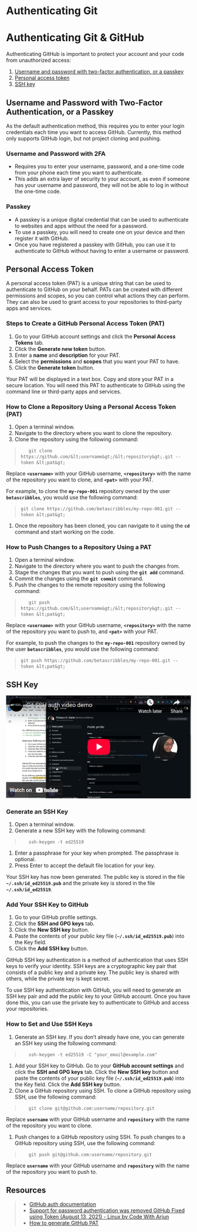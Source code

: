 # Authenticating Git

# Authenticating Git & GitHub

Authenticating GitHub is important to protect your account and your code from unauthorized access:

1.  [Username and password with two-factor authentication, or a passkey](https://intranet.alxswe.com/rltoken/qHY9dkdNWzmTSvjV_9vxBg "Username and password with two-factor authentication, or a passkey")
2.  [Personal access token](https://intranet.alxswe.com/rltoken/xLCypEujmMwsVCax98n5LA "Personal access token")
3.  [SSH key](https://intranet.alxswe.com/rltoken/xS3yF-riPV326ENiST7I-Q "SSH key")

## Username and Password with Two-Factor Authentication, or a Passkey

As the default authentication method, this requires you to enter your login credentials each time you want to access GitHub. Currently, this method only supports GitHub login, but not project cloning and pushing.

### Username and Password with 2FA

-   Requires you to enter your username, password, and a one-time code from your phone each time you want to authenticate.
-   This adds an extra layer of security to your account, as even if someone has your username and password, they will not be able to log in without the one-time code.

### Passkey

-   A passkey is a unique digital credential that can be used to authenticate to websites and apps without the need for a password.
-   To use a passkey, you will need to create one on your device and then register it with GitHub.
-   Once you have registered a passkey with GitHub, you can use it to authenticate to GitHub without having to enter a username or password.

## Personal Access Token

A personal access token (PAT) is a unique string that can be used to authenticate to GitHub on your behalf. PATs can be created with different permissions and scopes, so you can control what actions they can perform. They can also be used to grant access to your repositories to third-party apps and services.

### Steps to Create a GitHub Personal Access Token (PAT)

1.  Go to your GitHub account settings and click the **Personal Access Tokens** tab.
2.  Click the **Generate new token** button.
3.  Enter a **name** and **description** for your PAT.
4.  Select the **permissions** and **scopes** that you want your PAT to have.
5.  Click the **Generate token** button.

Your PAT will be displayed in a text box. Copy and store your PAT in a secure location. You will need this PAT to authenticate to GitHub using the command line or third-party apps and services.

### How to Clone a Repository Using a Personal Access Token (PAT)

1.  Open a terminal window.
2.  Navigate to the directory where you want to clone the repository.
3.  Clone the repository using the following command:

> ```
>    git clone https://github.com/&lt;username&gt;/&lt;repository&gt;.git --token &lt;pat&gt;
> ```

Replace **`<username>`** with your GitHub username, **`<repository>`** with the name of the repository you want to clone, and **`<pat>`** with your PAT.

For example, to clone the **`my-repo-001`** repository owned by the user **`betascribbles`**, you would use the following command:

> ```
> git clone https://github.com/betascribbles/my-repo-001.git --token &lt;pat&gt;
> ```

1.  Once the repository has been cloned, you can navigate to it using the **`cd`** command and start working on the code.

### How to Push Changes to a Repository Using a PAT

1.  Open a terminal window.
2.  Navigate to the directory where you want to push the changes from.
3.  Stage the changes that you want to push using the **`git add`** command.
4.  Commit the changes using the **`git commit`** command.
5.  Push the changes to the remote repository using the following command:

> ```
>    git push https://github.com/&lt;username&gt;/&lt;repository&gt;.git --token &lt;pat&gt;
> ```

Replace **`<username>`** with your GitHub username, **`<repository>`** with the name of the repository you want to push to, and **`<pat>`** with your PAT.

For example, to push the changes to the **`my-repo-001`** repository owned by the user **`betascribbles`**, you would use the following command:

> ```
> git push https://github.com/betascribbles/my-repo-001.git --token &lt;pat&gt;
> ```

## SSH Key

[![](./img/SSH-Key.png)](https://www.youtube.com/watch?v=X8Mp-s6ZQVo)


### Generate an SSH Key

1.  Open a terminal window.
2.  Generate a new SSH key with the following command:

> ```
>    ssh-keygen -t ed25519
> ```

1.  Enter a passphrase for your key when prompted. The passphrase is optional.
2.  Press Enter to accept the default file location for your key.

Your SSH key has now been generated. The public key is stored in the file **`~/.ssh/id_ed25519.pub`** and the private key is stored in the file **`~/.ssh/id_ed25519`**.

### Add Your SSH Key to GitHub

1.  Go to your GitHub profile settings.
2.  Click the **SSH and GPG keys** tab.
3.  Click the **New SSH key** button.
4.  Paste the contents of your public key file (**`~/.ssh/id_ed25519.pub`**) into the Key field.
5.  Click the **Add SSH key** button.

GitHub SSH key authentication is a method of authentication that uses SSH keys to verify your identity. SSH keys are a cryptographic key pair that consists of a public key and a private key. The public key is shared with others, while the private key is kept secret.

To use SSH key authentication with GitHub, you will need to generate an SSH key pair and add the public key to your GitHub account. Once you have done this, you can use the private key to authenticate to GitHub and access your repositories.

### How to Set and Use SSH Keys

1.  Generate an SSH key. If you don’t already have one, you can generate an SSH key using the following command:

> ```
>    ssh-keygen -t ed25519 -C "your_email@example.com"
> ```

1.  Add your SSH key to GitHub. Go to your **GitHub account settings** and click the **SSH and GPG keys** tab. Click the **New SSH key** button and paste the contents of your public key file (**`~/.ssh/id_ed25519.pub`**) into the Key field. Click the **Add SSH key** button.
2.  Clone a GitHub repository using SSH. To clone a GitHub repository using SSH, use the following command:

> ```
>    git clone git@github.com:username/repository.git
> ```

Replace **`username`** with your GitHub username and **`repository`** with the name of the repository you want to clone.

1.  Push changes to a GitHub repository using SSH. To push changes to a GitHub repository using SSH, use the following command:

> ```
>    git push git@github.com:username/repository.git
> ```

Replace **`username`** with your GitHub username and **`repository`** with the name of the repository you want to push to.

## Resources
> -   [GitHub auth documentation](https://www.google.com/url?q=https://docs.github.com/en/authentication/keeping-your-account-and-data-secure/about-authentication-to-github "GitHub auth documentation")
> -   [Support for password authentication was removed GitHub Fixed using Token (August 13, 2021) - Linux by Code With Arjun](https://www.youtube.com/watch?v=ytSoabxSQ6E "Support for password authentication was removed GitHub Fixed using Token (August 13, 2021) - Linux by Code With Arjun")
> -   [How to generate GitHub PAT](https://www.youtube.com/watch?v=iLrywUfs7yU "How to generate GitHub PAT")
